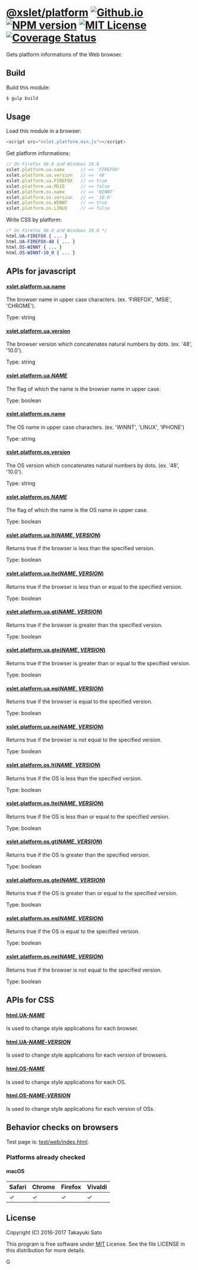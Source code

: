 # [@xslet/platform][repo-url] [![Github.io][io-image]][io-url] [![NPM version][npm-image]][npm-url] [![MIT License][mit-image]][mit-url] [![Coverage Status][coverage-image]][coverage-url]

Gets platform informations of the Web browser.

Build
-----

Build this module:

```sh
$ gulp build
```


Usage
-----

Load this module in a browser:

```js
<script src="xslet.platform.min.js"></script>
```

Get platform informations:

```js
// On Firefox 48.0 and Windows 10.0
xslet.platform.ua.name      // => 'FIREFOX'
xslet.platform.ua.version   // => '48'
xslet.platform.ua.FIREFOX   // => true
xslet.platform.ua.MSIE      // => false
xslet.platform.os.name      // => 'WINNT'
xslet.platform.os.version   // => '10.0'
xslet.platform.os.WINNT     // => true
xslet.platform.os.LINUX     // => false
```

Write CSS by platform:

```css
/* On Firefox 48.0 and Windows 10.0 */
html.UA-FIREFOX { ... }
html.UA-FIREFOX-48 { ... }
html.OS-WINNT { ... }
html.OS-WINNT-10_0 { ... }
```

APIs for javascript
-------------------

#### <u>xslet.platform.ua.name</u>

The browser name in upper case characters.
(ex. 'FIREFOX', 'MSIE', 'CHROME').

Type: string

#### <u>xslet.platform.ua.version</u>

The browser version which concatenates natural numbers by dots.
(ex. '48', '10.0').

Type: string

#### <u>xslet.platform.ua.*NAME*</u>

The flag of which the name is the browser name in upper case.

Type: boolean

#### <u>xslet.platform.os.name</u>

The OS name in upper case characters.
(ex. 'WINNT', 'LINUX', 'IPHONE')

Type: string

#### <u>xslet.platform.os.version</u>

The OS version which concatenates natural numbers by dots.
(ex. '48', '10.0').

Type: string

#### <u>xslet.platform.os.*NAME*</u>

The flag of which the name is the OS name in upper case.

Type: boolean

#### <u>xslet.platform.ua.lt(*NAME*, *VERSION*)</u>

Returns true if the browser is less than the specified version.

Type: boolean

#### <u>xslet.platform.ua.lte(*NAME*, *VERSION*)</u>

Returns true if the browser is less than or equal to the specified version.

Type: boolean

#### <u>xslet.platform.ua.gt(*NAME*, *VERSION*)</u>

Returns true if the browser is greater than the specified version.

Type: boolean

#### <u>xslet.platform.ua.gte(*NAME*, *VERSION*)</u>

Returns true if the browser is greater than or equal to the specified version.

Type: boolean

#### <u>xslet.platform.ua.eq(*NAME*, *VERSION*)</u>

Returns true if the browser is equal to the specified version.

Type: boolean

#### <u>xslet.platform.ua.ne(*NAME*, *VERSION*)</u>

Returns true if the browser is not equal to the specified version.

Type: boolean

#### <u>xslet.platform.os.lt(*NAME*, *VERSION*)</u>

Returns true if the OS is less than the specified version.

Type: boolean

#### <u>xslet.platform.os.lte(*NAME*, *VERSION*)</u>

Returns true if the OS is less than or equal to the specified version.

Type: boolean

#### <u>xslet.platform.os.gt(*NAME*, *VERSION*)</u>

Returns true if the OS is greater than the specified version.

Type: boolean

#### <u>xslet.platform.os.gte(*NAME*, *VERSION*)</u>

Returns true if the OS is greater than or equal to the specified version.

Type: boolean

#### <u>xslet.platform.os.eq(*NAME*, *VERSION*)</u>

Returns true if the OS is equal to the specified version.

Type: boolean

#### <u>xslet.platform.os.ne(*NAME*, *VERSION*)</u>

Returns true if the browser is not equal to the specified version.

Type: boolean


APIs for CSS
------------

#### <u>html.UA-*NAME*</u>

Is used to change style applications for each browser.

#### <u>html.UA-*NAME*-*VERSION*</u>

Is used to change style applications for each version of browsers.

#### <u>html.OS-*NAME*</u>

Is used to change style applications for each OS.

#### <u>html.OS-*NAME*-*VERSION*</u>

Is used to change style applications for each version of OSs.

Behavior checks on browsers
---------------------------

Test page is: [test/web/index.html](test/web/index.html). 

### Platforms already checked

#### macOS

| Safari | Chrome | Firefox| Vivaldi|
|--------|--------|--------|--------|
|&#x2713;|&#x2713;|&#x2713;|&#x2713;|


License
-------
Copyright (C) 2016-2017 Takayuki Sato

This program is free software under [MIT][mit-url] License.
See the file LICENSE in this distribution for more details.

[repo-url]: https://github.com/xslet/platform
[io-image]: http://img.shields.io/badge/HP-github.io-ffbbbb.svg
[io-url]: https://xslet.github.io/platform/
[npm-image]: http://img.shields.io/badge/npm-v0.1.3-blue.svg
[npm-url]: https://www.npmjs.org/package/@xslet/platform/
[mit-image]: http://img.shields.io/badge/license-MIT-green.svg
[mit-url]: https://opensource.org/licenses/MIT
[coverage-image]: https://coveralls.io/repos/github/xslet/platform/badge.svg?branch=master
[coverage-url]: https://coveralls.io/github/xslet/platform?branch=master
G

